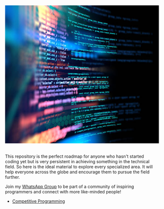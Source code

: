 
<p align="center">
<img src="./assets/img/intro.jpg" width="612" height = "452"><br/><br/>
</p>

This repository is the perfect roadmap for anyone who hasn't started coding yet but is very persistent in achieving something in the technical field. So here is the ideal material to explore every specialized area. It will help everyone across the globe and encourage them to pursue the field further.

Join my [WhatsApp Group](https://chat.whatsapp.com/K1DFvIZGAZZ447JMqYW8s6) to be part of a community of inspiring programmers and connect with more like-minded people!

- [Competitive Programming](./COMPETITIVE.md)